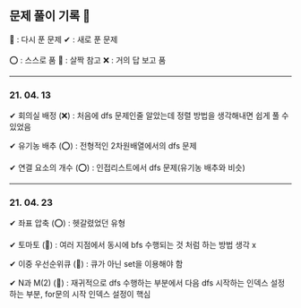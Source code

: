## 문제 풀이 기록 📝

🔄 : 다시 푼 문제   ✔ : 새로 푼 문제 </br></br>
⭕ : 스스로 품  🔺 : 살짝 참고   ❌ : 거의 답 보고 품

----------------------------------------------

### 21. 04. 13
✔ 회의실 배정 (❌) : 처음에 dfs 문제인줄 알았는데 정렬 방법을 생각해내면 쉽게 풀 수 있었음

✔ 유기농 배추 (⭕) : 전형적인 2차원배열에서의 dfs 문제 

✔ 연결 요소의 개수 (⭕) : 인접리스트에서 dfs 문제(유기농 배추와 비슷)

---------------------------------------------

### 21. 04. 23
✔ 좌표 압축 (⭕) : 헷갈렸었던 유형

✔ 토마토 (🔺) : 여러 지점에서 동시에 bfs 수행되는 것 처럼 하는 방법 생각 x

✔ 이중 우선순위큐 (🔺) : 큐가 아닌 set을 이용해야 함

✔ N과 M(2) (🔺) : 재귀적으로 dfs 수행하는 부분에서 다음 dfs 시작하는 인덱스 설정하는 부분, for문의 시작 인덱스 설정이 핵심
